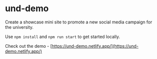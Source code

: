 # und-demo
Create a showcase mini site to promote a new social media campaign for the university.

Use `npm install` and `npm run start` to get started locally.

Check out the demo - [https://und-demo.netlify.app/](https://und-demo.netlify.app/)
